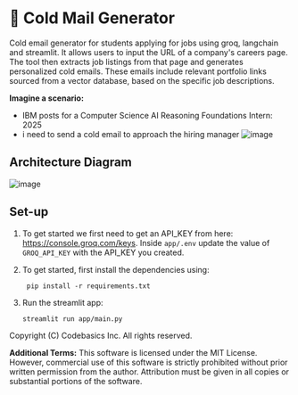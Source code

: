 # 📧 Cold Mail Generator
Cold email generator for students applying for jobs using groq, langchain and streamlit. It allows users to input the URL of a company's careers page. The tool then extracts job listings from that page and generates personalized cold emails. These emails include relevant portfolio links sourced from a vector database, based on the specific job descriptions. 

**Imagine a scenario:**

- IBM posts for a Computer Science AI Reasoning Foundations Intern: 2025 
- i need to send a cold email to approach the hiring manager
![image](https://github.com/user-attachments/assets/89624368-ae10-47c5-b8f9-09decf9b8182)


## Architecture Diagram
![image](https://github.com/user-attachments/assets/a11649e2-3723-485b-a2be-b81f145a43d9)


## Set-up
1. To get started we first need to get an API_KEY from here: https://console.groq.com/keys. Inside `app/.env` update the value of `GROQ_API_KEY` with the API_KEY you created. 


2. To get started, first install the dependencies using:
    ```commandline
     pip install -r requirements.txt
    ```
   
3. Run the streamlit app:
   ```commandline
   streamlit run app/main.py
   ```
   

Copyright (C) Codebasics Inc. All rights reserved.

**Additional Terms:**
This software is licensed under the MIT License. However, commercial use of this software is strictly prohibited without prior written permission from the author. Attribution must be given in all copies or substantial portions of the software.
